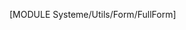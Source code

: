 [MODULE Systeme/Utils/Form/FullForm]
<script>
    //on écoute les changements de valeur
    var type = $('[name="Form_Type"] option:checked').val();
    $('[name="Form_Type"]').change(function () {
        type = $('[name="Form_Type"] option:checked').val();
        console.log('chanegemtnde valeur',type);
        switchType(type);
    });

    //on récupère la valeur du champ Type
    console.log('valeur de type',type);

    function switchType(val){
        //on cache toutes les propriétés conditionnelles
        $('.group-Duree').css('display','none');
        $('.group-DateFinCotisation').css('display','none');
        $('.group-CourtId').css('display','none');
        $('.group-TypeCourtId').css('display','none');
        $('.group-TarifAbonnes').css('display','none');
        $('.group-TarifCreuse').css('display','none');
        $('.group-TarifInvite').css('display','none');
        $('.group-GestionInvite').css('display','none');
        $('.group-SaisieQuantite').css('display','none');

        switch (val){
            case 'Reservation':
                $('.group-Duree').css('display','block');
                $('.group-CourtId').css('display','block');
                $('.group-TarifAbonnes').css('display','block');
                $('.group-TarifCreuse').css('display','block');
                $('.group-TarifInvite').css('display','block');
                $('.group-GestionInvite').css('display','block');
            break;
            case 'Abonnement':
                $('.group-Duree').css('display','block');
            break;
            case 'Cotisation':
                $('.group-TypeCourtId').css('display','block');
                $('.group-DateFinCotisation').css('display','block');
            break;
            case 'Produit':
                $('.group-TarifAbonnes').css('display','block');
                $('.group-SaisieQuantite').css('display','block');
                //$('.group-TypeCourtId').css('display','block');
                $('.group-CourtId').css('display','block');
            break;
        }
    }
    switchType(type);

</script>
